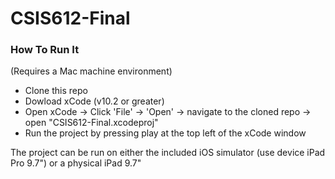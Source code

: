 # CSIS612-Final
### How To Run It
(Requires a Mac machine environment)
- Clone this repo
- Dowload xCode (v10.2 or greater)
- Open xCode -> Click 'File' -> 'Open' -> navigate to the cloned repo -> open "CSIS612-Final.xcodeproj"
- Run the project by pressing play at the top left of the xCode window

The project can be run on either the included iOS simulator (use device iPad Pro 9.7") or a physical iPad 9.7"
